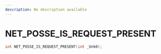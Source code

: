 ```yaml
---
description: No description available 
---
```


# NET_POSSE_IS_REQUEST_PRESENT

```cpp
int NET_POSSE_IS_REQUEST_PRESENT(int _Unk0);
```